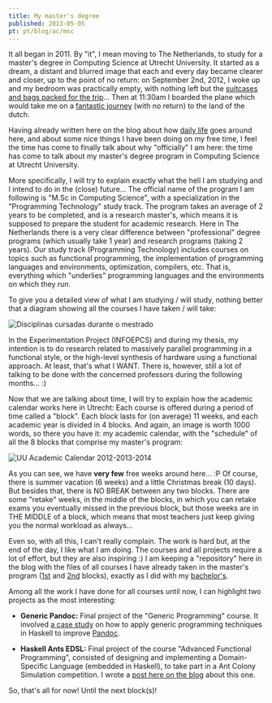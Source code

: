 ```yaml
---
title: My master's degree
published: 2013-05-05
pt: pt/blog/ac/msc
---
```


It all began in 2011.
By "it", I mean moving to The Netherlands, to study for a master's degree in Computing Science at Utrecht University.
It started as a dream, a distant and blurred image that each and every day became clearer and closer,
up to the point of no return: on September 2nd, 2012, I woke up and my bedroom was practically empty,
with nothing left but the [suitcases and bags packed for the trip][1]...
Then at 11:30am I boarded the plane which would take me on a [fantastic journey][2] (with no return) to the land of the dutch.

Having already written here on the blog about how [daily life][3] goes around here,
and about some nice things I have been doing on my free time,
I feel the time has come to finally talk about why "officially" I am here:
the time has come to talk about my master's degree program in Computing Science at Utrecht University.

[1]: </en/blog/ac/de-reis>
[2]: </en/blog/misc/utrecht-aankomst>
[3]: </en/blog/misc/dagelijks-leven>


<!--more-->

More specifically, I will try to explain exactly what the hell I am studying and I intend to do in the (close) future...
The official name of the program I am following is "M.Sc in Computing Science", with a specialization in the "Programming Technology" study track.
The program takes an average of 2 years to be completed, and is a research master's, which means it is supposed to prepare the student for academic research.
Here in The Netherlands there is a very clear difference between "professional" degree programs (which usually take 1 year) and research programs (taking 2 years).
Our study track (Programming Technology) includes courses on topics such as functional programming,
the implementation of programming languages and environments, optimization, compilers, etc.
That is, everything which "underlies" programming languages and the environments on which they run.

To give you a detailed view of what I am studying / will study, nothing better that a diagram showing all the courses I have taken / will take:

![Disciplinas cursadas durante o mestrado](/files/imgs/2013-03_plan.png)

In the Experimentation Project (INFOEPCS) and during my thesis,
my intention is to do research related to massively parallel programming in a functional style,
or the high-level synthesis of hardware using a functional approach.
At least, that's what I WANT.
There is, however, still a lot of talking to be done with the concerned professors during the following months... :)

Now that we are talking about time, I will try to explain how the academic calendar works here in Utrecht:
Each course is offered during a period of time called a "block".
Each block lasts for (on average) 11 weeks, and each academic year is divided in 4 blocks.
And again, an image is worth 1000 words, so there you have it:
my academic calendar, with the "schedule" of all the 8 blocks that comprise my master's program:

![UU Academic Calendar 2012-2013-2014](/files/imgs/2013-03_master.png)

As you can see, we have **very few** free weeks around here... :P
Of course, there is summer vacation (6 weeks) and a little Christmas break (10 days).
But besides that, there is NO BREAK between any two blocks.
There are some "retake" weeks, in the middle of the blocks, in which you can retake exams you eventually missed in the previous block,
but those weeks are in THE MIDDLE of a block, which means that most teachers just keep giving you the normal workload as always...

Even so, with all this, I can't really complain. The work is hard but, at the end of the day, I like what I am doing.
The courses and all projects require a lot of effort, but they are also inspiring :)
I am keeping a "repository" here in the blog with the files of all courses I have already taken in the master's program
([1st][5] and [2nd][6] blocks), exactly as I did with my [bachelor's][7].

[5]: <http://paucasedmatura.alvb.in/en/msc/cs1>
[6]: <http://paucasedmatura.alvb.in/en/msc/cs2>
[7]: <http://paucasedmatura.alvb.in/en/bsc>

Among all the work I have done for all courses until now, I can highlight two projects as the most interesting:

  * **Generic Pandoc:** Final project of the "Generic Programming" course.
    It involved [a case study][8] on how to apply generic programming techniques in Haskell to improve [Pandoc][9].

  * **Haskell Ants EDSL:** Final project of the course "Advanced Functional Programming",
    consisted of designing and implementing a Domain-Specific Language (embedded in Haskell),
    to take part in a Ant Colony Simulation competition. I wrote a [post here on the blog][10] about this one.

So, that's all for now!  Until the next block(s)!

[8]: <http://www.students.science.uu.nl/~3860418/uu/02_infogp/project/report/utf8-lncs-paper.pdf>
[9]: <http://johnmacfarlane.net/pandoc>
[10]: </en/blog/2013/03_haskell-ants-edsl>
